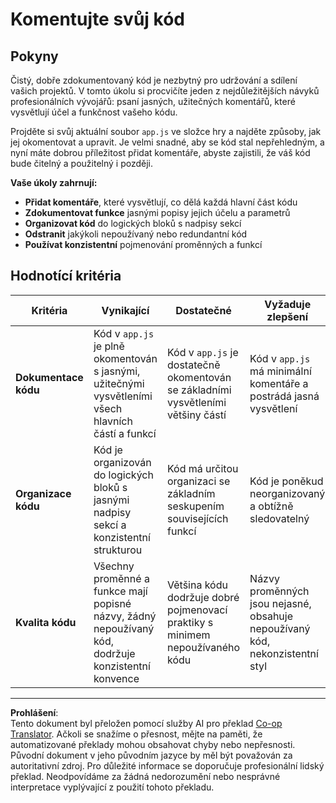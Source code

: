 <!--
CO_OP_TRANSLATOR_METADATA:
{
  "original_hash": "c162b3b3a1cafc1483c8015e9b266f0d",
  "translation_date": "2025-10-24T21:09:35+00:00",
  "source_file": "6-space-game/3-moving-elements-around/assignment.md",
  "language_code": "cs"
}
-->
# Komentujte svůj kód

## Pokyny

Čistý, dobře zdokumentovaný kód je nezbytný pro udržování a sdílení vašich projektů. V tomto úkolu si procvičíte jeden z nejdůležitějších návyků profesionálních vývojářů: psaní jasných, užitečných komentářů, které vysvětlují účel a funkčnost vašeho kódu.

Projděte si svůj aktuální soubor `app.js` ve složce hry a najděte způsoby, jak jej okomentovat a upravit. Je velmi snadné, aby se kód stal nepřehledným, a nyní máte dobrou příležitost přidat komentáře, abyste zajistili, že váš kód bude čitelný a použitelný i později.

**Vaše úkoly zahrnují:**
- **Přidat komentáře**, které vysvětlují, co dělá každá hlavní část kódu
- **Zdokumentovat funkce** jasnými popisy jejich účelu a parametrů
- **Organizovat kód** do logických bloků s nadpisy sekcí
- **Odstranit** jakýkoli nepoužívaný nebo redundantní kód
- **Používat konzistentní** pojmenování proměnných a funkcí

## Hodnotící kritéria

| Kritéria | Vynikající | Dostatečné | Vyžaduje zlepšení |
| -------- | ---------- | ---------- | ----------------- |
| **Dokumentace kódu** | Kód v `app.js` je plně okomentován s jasnými, užitečnými vysvětleními všech hlavních částí a funkcí | Kód v `app.js` je dostatečně okomentován se základními vysvětleními většiny částí | Kód v `app.js` má minimální komentáře a postrádá jasná vysvětlení |
| **Organizace kódu** | Kód je organizován do logických bloků s jasnými nadpisy sekcí a konzistentní strukturou | Kód má určitou organizaci se základním seskupením souvisejících funkcí | Kód je poněkud neorganizovaný a obtížně sledovatelný |
| **Kvalita kódu** | Všechny proměnné a funkce mají popisné názvy, žádný nepoužívaný kód, dodržuje konzistentní konvence | Většina kódu dodržuje dobré pojmenovací praktiky s minimem nepoužívaného kódu | Názvy proměnných jsou nejasné, obsahuje nepoužívaný kód, nekonzistentní styl |

---

**Prohlášení**:  
Tento dokument byl přeložen pomocí služby AI pro překlad [Co-op Translator](https://github.com/Azure/co-op-translator). Ačkoli se snažíme o přesnost, mějte na paměti, že automatizované překlady mohou obsahovat chyby nebo nepřesnosti. Původní dokument v jeho původním jazyce by měl být považován za autoritativní zdroj. Pro důležité informace se doporučuje profesionální lidský překlad. Neodpovídáme za žádná nedorozumění nebo nesprávné interpretace vyplývající z použití tohoto překladu.